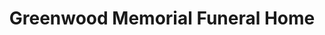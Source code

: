 ---
title: "Greenwood Memorial Funeral Home"
url: /renton/greenwood-memorial-funeral-home/
shop: funeral directors
---